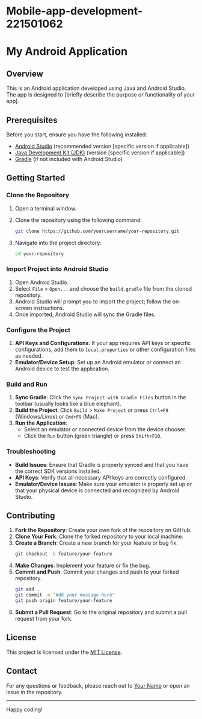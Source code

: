 # Mobile-app-development-221501062
# My Android Application

## Overview

This is an Android application developed using Java and Android Studio. The app is designed to [briefly describe the purpose or functionality of your app].

## Prerequisites

Before you start, ensure you have the following installed:

- [Android Studio](https://developer.android.com/studio) (recommended version [specific version if applicable])
- [Java Development Kit (JDK)](https://www.oracle.com/java/technologies/javase-jdk11-downloads.html) (version [specific version if applicable])
- [Gradle](https://gradle.org/install/) (if not included with Android Studio)

## Getting Started

### Clone the Repository

1. Open a terminal window.
2. Clone the repository using the following command:

    ```bash
    git clone https://github.com/yourusername/your-repository.git
    ```

3. Navigate into the project directory:

    ```bash
    cd your-repository
    ```

### Import Project into Android Studio

1. Open Android Studio.
2. Select `File` > `Open...` and choose the `build.gradle` file from the cloned repository.
3. Android Studio will prompt you to import the project; follow the on-screen instructions.
4. Once imported, Android Studio will sync the Gradle files.

### Configure the Project

1. **API Keys and Configurations**: If your app requires API keys or specific configurations, add them to `local.properties` or other configuration files as needed.
2. **Emulator/Device Setup**: Set up an Android emulator or connect an Android device to test the application.

### Build and Run

1. **Sync Gradle**: Click the `Sync Project with Gradle Files` button in the toolbar (usually looks like a blue elephant).
2. **Build the Project**: Click `Build` > `Make Project` or press `Ctrl+F9` (Windows/Linux) or `Cmd+F9` (Mac).
3. **Run the Application**:
   - Select an emulator or connected device from the device chooser.
   - Click the `Run` button (green triangle) or press `Shift+F10`.

### Troubleshooting

- **Build Issues**: Ensure that Gradle is properly synced and that you have the correct SDK versions installed.
- **API Keys**: Verify that all necessary API keys are correctly configured.
- **Emulator/Device Issues**: Make sure your emulator is properly set up or that your physical device is connected and recognized by Android Studio.

## Contributing

1. **Fork the Repository**: Create your own fork of the repository on GitHub.
2. **Clone Your Fork**: Clone the forked repository to your local machine.
3. **Create a Branch**: Create a new branch for your feature or bug fix.
    ```bash
    git checkout -b feature/your-feature
    ```
4. **Make Changes**: Implement your feature or fix the bug.
5. **Commit and Push**: Commit your changes and push to your forked repository.
    ```bash
    git add .
    git commit -m "Add your message here"
    git push origin feature/your-feature
    ```
6. **Submit a Pull Request**: Go to the original repository and submit a pull request from your fork.

## License

This project is licensed under the [MIT License](LICENSE).

## Contact

For any questions or feedback, please reach out to [Your Name](mailto:your.email@example.com) or open an issue in the repository.

---

Happy coding!

